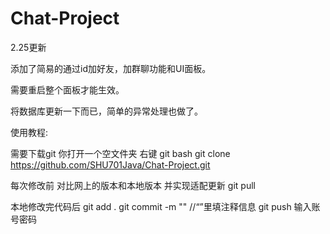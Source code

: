 # Chat-Project

2.25更新

添加了简易的通过id加好友，加群聊功能和UI面板。

需要重启整个面板才能生效。

将数据库更新一下而已，简单的异常处理也做了。



使用教程:

需要下载git
你打开一个空文件夹
右键 git bash 
git clone https://github.com/SHU701Java/Chat-Project.git

每次修改前 对比网上的版本和本地版本 并实现适配更新
git pull

本地修改完代码后
git add .
git commit -m ""       //“”里填注释信息
git push
输入账号密码